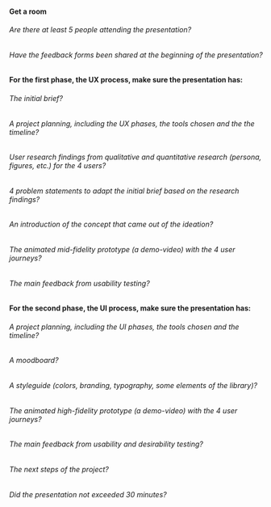 #### Get a room

###### Are there at least 5 people attending the presentation?

###### Have the feedback forms been shared at the beginning of the presentation?

#### For the first phase, the UX process, make sure the presentation has:

###### The initial brief?

###### A project planning, including the UX phases, the tools chosen and the the timeline?

###### User research findings from qualitative and quantitative research (persona, figures, etc.) for the 4 users?

###### 4 problem statements to adapt the initial brief based on the research findings?

###### An introduction of the concept that came out of the ideation?

###### The animated mid-fidelity prototype (a demo-video) with the 4 user journeys?

###### The main feedback from usability testing?

#### For the second phase, the UI process, make sure the presentation has:

###### A project planning, including the UI phases, the tools chosen and the timeline?

###### A moodboard?

###### A styleguide (colors, branding, typography, some elements of the library)?

###### The animated high-fidelity prototype (a demo-video) with the 4 user journeys?

###### The main feedback from usability and desirability testing?

###### The next steps of the project?

###### Did the presentation not exceeded 30 minutes?

